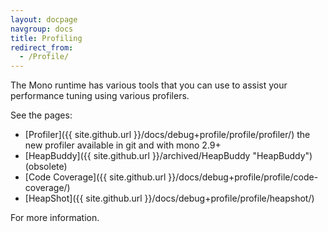 ```yaml
---
layout: docpage
navgroup: docs
title: Profiling
redirect_from:
  - /Profile/
---
```


The Mono runtime has various tools that you can use to assist your performance tuning using various profilers.

See the pages:

-   [Profiler]({{ site.github.url }}/docs/debug+profile/profile/profiler/) the new profiler available in git and with mono 2.9+
-   [HeapBuddy]({{ site.github.url }}/archived/HeapBuddy "HeapBuddy") (obsolete)
-   [Code Coverage]({{ site.github.url }}/docs/debug+profile/profile/code-coverage/)
-   [HeapShot]({{ site.github.url }}/docs/debug+profile/profile/heapshot/)

For more information.
